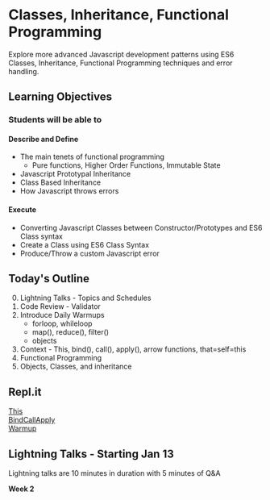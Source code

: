 # Classes, Inheritance, Functional Programming

Explore more advanced Javascript development patterns using ES6 Classes, Inheritance, Functional Programming techniques and error handling.

## Learning Objectives

### Students will be able to

#### Describe and Define

- The main tenets of functional programming
  - Pure functions, Higher Order Functions, Immutable State
- Javascript Prototypal Inheritance
- Class Based Inheritance
- How Javascript throws errors

#### Execute

- Converting Javascript Classes between Constructor/Prototypes and ES6 Class syntax
- Create a Class using ES6 Class Syntax
- Produce/Throw a custom Javascript error

## Today's Outline

0. Lightning Talks - Topics and Schedules
1. Code Review - Validator
2. Introduce Daily Warmups
    - forloop, whileloop
    - map(), reduce(), filter()
    - objects
3. Context - This, bind(), call(), apply(), arrow functions, that=self=this
4. Functional Programming
5. Objects, Classes, and inheritance

## Repl.it

[This](https://repl.it/@calvincheng919/this)  
[BindCallApply](https://repl.it/@calvincheng919/BindCallApply)  
[Warmup](https://repl.it/@calvincheng919/warmup)  

## Lightning Talks - Starting Jan 13

Lightning talks are 10 minutes in duration with 5 minutes of Q&A

**Week 2**  




